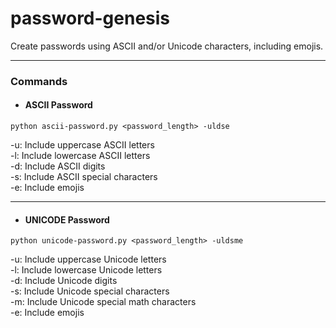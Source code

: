 # password-genesis

Create passwords using ASCII and/or Unicode characters, including emojis.

--- 

### Commands

- <h4>ASCII Password</h4>
```
python ascii-password.py <password_length> -uldse
```

-u: Include uppercase ASCII letters  
-l: Include lowercase ASCII letters  
-d: Include ASCII digits  
-s: Include ASCII special characters  
-e: Include emojis  

---
 
- <h4>UNICODE Password</h4>
```
python unicode-password.py <password_length> -uldsme
```

-u: Include uppercase Unicode letters  
-l: Include lowercase Unicode letters  
-d: Include Unicode digits  
-s: Include Unicode special characters  
-m: Include Unicode special math characters  
-e: Include emojis
